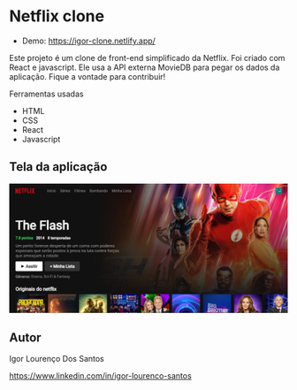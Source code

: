# Netflix clone

 - Demo: https://igor-clone.netlify.app/
 
Este projeto é um clone de front-end simplificado da Netflix. Foi criado com React e javascript. Ele usa a API externa MovieDB para pegar os dados da aplicação. Fique a vontade para contribuir!

Ferramentas usadas
- HTML
- CSS
- React
- Javascript

## Tela da aplicação 
![Modelo Conceitual](https://github.com/igor-lourenco/netflix-clone/blob/main/public/inicio.png)

## Autor

Igor Lourenço Dos Santos

https://www.linkedin.com/in/igor-lourenco-santos

